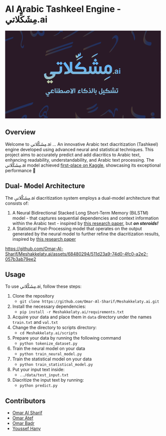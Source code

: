# AI Arabic Tashkeel Engine - مِشَكِّلاتي.ai

<p>
  <a href="https://www.linkedin.com/posts/omar-al-sharif_last-month-our-ai-model-won-the-first-activity-7169065967623258112-VibU?utm_source=share&utm_medium=member_desktop">
  <img src="./Meshakkelaty.png" />
  </a>
</p>

## Overview
Welcome to مِشَكِّلاتي.ai ... An innovative Arabic text diacritization (Tashkeel) engine developed using advanced neural and statistical techniques. This project aims to accurately predict and add diacritics to Arabic text, enhancing readability, understandability, and Arabic text processing.
The مِشَكِّلاتي.ai model achieved [first-place on Kaggle](https://www.kaggle.com/competitions/cufe-cmp-credit-nlp-fall-2023/leaderboard), showcasing its exceptional performance 🥇

## Dual- Model Architecture
The مِشَكِّلاتي.ai diacritization system employs a dual-model architecture that consists of:
  1. A Neural Bidirectional Stacked Long Short-Term Memory (BiLSTM) model - that captures sequential dependencies and context information within the Arabic text - inspired by [this research paper](https://aclanthology.org/D19-5229/), but ***on steroids!***
  2. A Statistical Post-Processing model that operates on the output generated by the neural model to further refine the diacritization results, inspired by [this research paper](https://www.researchgate.net/publication/339041260_Arabic_Diacritic_Recovery_Using_a_Feature-Rich_biLSTM_Model)

https://github.com/Omar-Al-Sharif/Meshakkelaty.ai/assets/68480294/511d23a9-74d0-4fc0-a2e2-057b3ab79ee2

## Usage
To use مِشَكِّلاتي.ai, follow these steps:
1. Clone the repository
    - `git clone https://github.com/Omar-Al-Sharif/Meshakkelaty.ai.git`
2. Install the necessary dependencies:
    - `pip install -r Meshakkelaty.ai/requirements.txt `
3. Acquire your data and place them in `data` directory under the names `train.txt` and `val.txt`
4. Change the directory to scripts directory: 
    - `cd Meshakkelaty.ai/scripts`
5. Prepare your data by running the following command
    - `python tokenize_dataset.py`
6. Train the neural model on your data
    - `python train_neural_model.py`  
7. Train the statistical model on your data
    - `python train_statistical_model.py` 
8. Put your input text inside:
    - `../data/test_input.txt`
9. Diacritize the input text by running:
    - `python predict.py`

## Contributors
- [Omar Al Sharif](https://github.com/Omar-Al-Sharif)
- [Omar Atef](https://github.com/Yalab7/)
- [Omar Badr](https://github.com/Grintaking19)
- [Youssef Hany](https://github.com/youssefhassan01)
